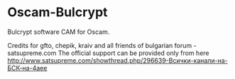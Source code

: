 Oscam-Bulcrypt
=======================

Bulcrypt software CAM for Oscam.

Credits for gfto, chepik, kraiv and all friends of bulgarian forum - satsupreme.com The official support can be provided only from here http://www.satsupreme.com/showthread.php/296639-Всички-канали-на-БСК-на-4aее